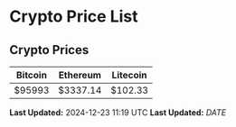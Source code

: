 # Crypto Price List

## Crypto Prices
| Bitcoin | Ethereum | Litecoin |
| ------- | -------- | -------- |
| $95993 | $3337.14 | $102.33 |
**Last Updated:** 2024-12-23 11:19 UTC
**Last Updated:** $DATE$
